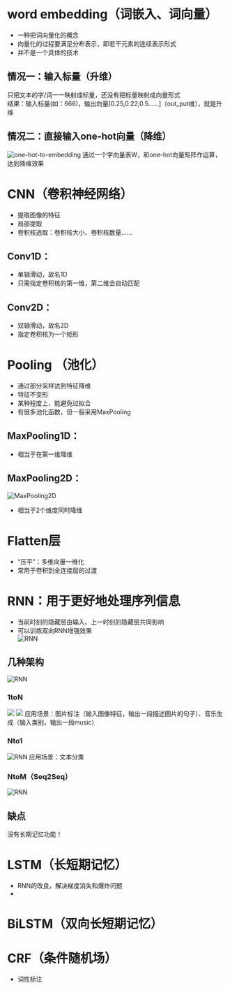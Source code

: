 # word embedding（词嵌入、词向量）
- 一种把词向量化的概念
- 向量化的过程要满足分布表示，即若干元素的连续表示形式
- 并不是一个具体的技术
## 情况一：输入标量（升维）
只把文本的字/词一一映射成标量，还没有把标量映射成向量形式  
结果：输入标量(如：666)，输出向量[0.25,0.22,0.5……]（out_put维），就是升维     
## 情况二：直接输入one-hot向量（降维）
![one-hot-to-embedding](https://img-blog.csdnimg.cn/20190412220355799.png)
通过一个字向量表W，和one-hot向量矩阵作运算，达到降维效果










# CNN（卷积神经网络）
- 提取图像的特征
- 局部提取
- 卷积核选取：卷积核大小、卷积核数量……
## Conv1D：
- 单轴滑动，故名1D
- 只需指定卷积核的第一维，第二维会自动匹配
## Conv2D：
- 双轴滑动，故名2D
- 指定卷积核为一个矩形





# Pooling （池化）
- 通过部分采样达到特征降维
- 特征不变形
- 某种程度上，能避免过拟合
- 有很多池化函数，但一般采用MaxPooling
## MaxPooling1D：
- 相当于在第一维降维
## MaxPooling2D：
![MaxPooling2D](https://img2018.cnblogs.com/blog/991470/201902/991470-20190208201508704-368644792.png)
- 相当于2个维度同时降维





# Flatten层
- “压平”：多维向量一维化
- 常用于卷积到全连接层的过渡








# RNN：用于更好地处理序列信息
- 当前时刻的隐藏层由输入、上一时刻的隐藏层共同影响
- 可以训练双向RNN增强效果  
![RNN](https://pic3.zhimg.com/80/v2-9e50e23bd3dff0d91b0198d0e6b6429a_hd.jpg)  

## 几种架构
![RNN](https://pic2.zhimg.com/80/v2-6522f0e0cd9740f45e1ee46591898081_hd.jpg)
### 1toN
![](https://pic3.zhimg.com/80/v2-87ebd6a82e32e81657682ffa0ba084ee_hd.jpg)
![](https://pic1.zhimg.com/80/v2-16e626b6e99fb1d23c8a54536f7d28dc_hd.jpg)
应用场景：图片标注（输入图像特征，输出一段描述图片的句子）、音乐生成（输入类别，输出一段music）  

### Nto1
![RNN](https://pic1.zhimg.com/80/v2-6caa75392fe47801e605d5e8f2d3a100_hd.jpg)
应用场景：文本分类
### NtoM（Seq2Seq）
![RNN](https://pic4.zhimg.com/80/v2-77e8a977fc3d43bec8b05633dc52ff9f_hd.jpg)

## 缺点
没有长期记忆功能！

# LSTM（长短期记忆）
- RNN的改良，解决梯度消失和爆炸问题
- 

# BiLSTM（双向长短期记忆）


# CRF（条件随机场）
- 词性标注
